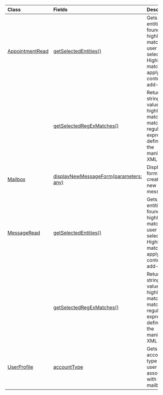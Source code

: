 | Class | Fields | Description |
|:---|:---|:---|
|[AppointmentRead](/javascript/api/outlook/outlook.appointmentread)|[getSelectedEntities()](/javascript/api/outlook/outlook.appointmentread#getselectedentities--)|Gets the entities found in a highlighted match a user has selected. Highlighted matches apply to contextual add-ins.|
||[getSelectedRegExMatches()](/javascript/api/outlook/outlook.appointmentread#getselectedregexmatches--)|Returns string values in a highlighted match that match the regular expressions defined in the manifest XML file.|
|[Mailbox](/javascript/api/outlook/outlook.mailbox)|[displayNewMessageForm(parameters: any)](/javascript/api/outlook/outlook.mailbox#displaynewmessageform-parameters-)|Displays a form for creating a new message.|
|[MessageRead](/javascript/api/outlook/outlook.messageread)|[getSelectedEntities()](/javascript/api/outlook/outlook.messageread#getselectedentities--)|Gets the entities found in a highlighted match a user has selected. Highlighted matches apply to contextual add-ins.|
||[getSelectedRegExMatches()](/javascript/api/outlook/outlook.messageread#getselectedregexmatches--)|Returns string values in a highlighted match that match the regular expressions defined in the manifest XML file.|
|[UserProfile](/javascript/api/outlook/outlook.userprofile)|[accountType](/javascript/api/outlook/outlook.userprofile#accounttype)|Gets the account type of the user associated with the mailbox.|
